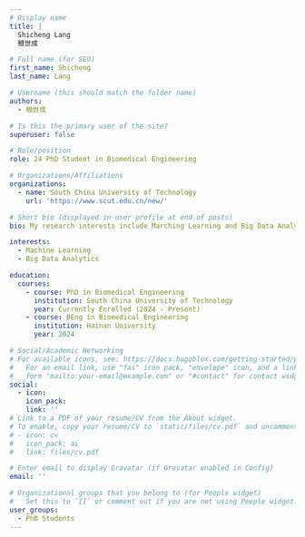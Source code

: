 ```yaml
---
# Display name
title: |
  Shicheng Lang
  稂世成

# Full name (for SEO)
first_name: Shicheng
last_name: Lang

# Username (this should match the folder name)
authors:
  - 稂世成

# Is this the primary user of the site?
superuser: false

# Role/position
role: 24 PhD Student in Biomedical Engineering

# Organizations/Affiliations
organizations:
  - name: South China University of Technology
    url: 'https://www.scut.edu.cn/new/'

# Short bio (displayed in user profile at end of posts)
bio: My research interests include Marching Learning and Big Data Analytics

interests:
  - Machine Learning
  - Big Data Analytics

education:
  courses:
    - course: PhD in Biomedical Engineering
      institution: South China University of Technology
      year: Currently Enrolled (2024 - Present)
    - course: BEng in Biomedical Engineering
      institution: Hainan University
      year: 2024

# Social/Academic Networking
# For available icons, see: https://docs.hugoblox.com/getting-started/page-builder/#icons
#   For an email link, use "fas" icon pack, "envelope" icon, and a link in the
#   form "mailto:your-email@example.com" or "#contact" for contact widget.
social:
  - icon:
    icon_pack:
    link: ''
# Link to a PDF of your resume/CV from the About widget.
# To enable, copy your resume/CV to `static/files/cv.pdf` and uncomment the lines below.
# - icon: cv
#   icon_pack: ai
#   link: files/cv.pdf

# Enter email to display Gravatar (if Gravatar enabled in Config)
email: ''

# Organizational groups that you belong to (for People widget)
#   Set this to `[]` or comment out if you are not using People widget.
user_groups:
  - PhD Students
---
```


